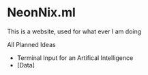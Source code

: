 # NeonNix.ml

This is a website, used for what ever I am doing

All Planned Ideas

- Terminal Input for an Artifical Intelligence
- [Data]

